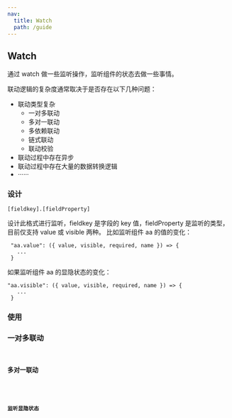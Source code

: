 ```yaml
---
nav:
  title: Watch
  path: /guide
---
```


## Watch

通过 watch 做一些监听操作，监听组件的状态去做一些事情。

联动逻辑的复杂度通常取决于是否存在以下几种问题：

- 联动类型复杂
  - 一对多联动
  - 多对一联动
  - 多依赖联动
  - 链式联动
  - 联动校验
- 联动过程中存在异步
- 联动过程中存在大量的数据转换逻辑
- ······

### 设计

```
[fieldkey].[fieldProperty]
```

设计此格式进行监听，fieldkey 是字段的 key 值，fieldProperty 是监听的类型，目前仅支持 value 或 visible 两种。
比如监听组件 aa 的值的变化：

```
 "aa.value": ({ value, visible, required, name }) => {
   ...
 }
```

如果监听组件 aa 的显隐状态的变化：

```
"aa.visible": ({ value, visible, required, name }) => {
   ...
 }
```

### 使用

### 一对多联动

<code
  src="./demo/一对多联动.tsx"
  title="解析"
  description="使用 watch 注册联动逻辑，借助路径解析能力实现一对多联动。
  通过 useForm 实例提供的的事件去"
/>

### 多对一联动

<code
  src="./demo/多对一联动.tsx"
  title="案例说明"
  description="使用 watch 注册联动逻辑，借助路径解析能力实现一对多联动。
  通过 useForm 实例提供的的事件去"
/>

### 监听显隐状态

<code
  src="./demo/监听显隐状态.tsx"
  title="案例说明"
  description="通过监听组件 aa 值的变化，对组件 bb 的显隐控制，同时监听组件 bb 的显隐状态的改变，对组件 cc 进行赋值操作。"
/>
